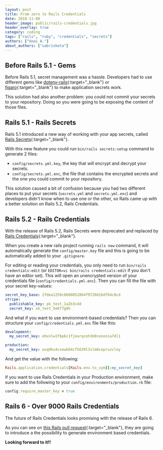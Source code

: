 ```yaml
---
layout: post
title: From zero to Rails Credentials
date: 2018-11-08
header_image: public/rails-credentials.jpg
header_overlay: true
category: coding
tags: ["rails", "ruby", "credentials", "secrets"]
authors: ["Unai A."]
about_authors: ["uabrisketa"]
---
```


## Before Rails 5.1 - Gems

Before Rails 5.1, secret management was a hassle. Developers had to use different gems like [dotenv-rails](https://github.com/bkeepers/dotenv){:target="_blank"} or [figaro](https://github.com/laserlemon/figaro){:target="_blank"} to make application secrets work.

This solution had also another problem: you could not commit your secrets to your repository. Doing so you were going to be exposing the content of those files.

## Rails 5.1 - Rails Secrets

Rails 5.1 introduced a new way of working with your app secrets, called [Rails Secrets](https://guides.rubyonrails.org/5_1_release_notes.html#encrypted-secrets){:target="_blank"}.

With this new feature you could run `bin/rails secrets:setup` command to generate 2 files:

* `config/secrets.yml.key`, the key that will encrypt and decrypt your secrets.
* `config/secrets.yml.enc`, the file that contains the encrypted secrets and the one you could commit to your repository.

This solution caused a bit of confusion because you had two different places to put your secrets (`secrets.yml` and `secrets.yml.enc`) and developers didn't know when to use one or the other, so Rails came up with a better solution on Rails 5.2, Rails Credentials.

## Rails 5.2 - Rails Credentials

With the release of Rails 5.2, Rails Secrets were deprecated and replaced by [Rails Credentials](https://guides.rubyonrails.org/5_2_release_notes.html#credentials){:target="_blank"}.

When you create a new rails project running `rails new` command, it will automatically generate the `config/master.key` file and this is going to be automatically added to your `.gitignore`.

For editing or reading your credentials, you only need to run `bin/rails credentials:edit` (or `EDITOR=vi bin/rails credentials:edit` if you don't have an editor set). This will open an unencrypted version of your credentials file (`config/credentials.yml.enc`). Then you can fill the file with your secret key-values:

```yml
secret_key_base: 2fdea1259c6660852864f9726616df64c8cd
stripe:
  publishable_key: pk_test_1a2b3c4d
  secret_key: sk_test_5e6f7g8h
```

And what if you want to use environment-based credentials? Then you can structure your `config/credentials.yml.enc` file like this:

```yml
development:
  my_secret_key: ehxnlw1f6p6c1fjearqceh3m9cenonia7dl1

production:
  my_secret_key: wxq9ku4csewkb4cf5639l3slm6copruzcloy
```

And get the value with the following:

```ruby
Rails.application.credentials[Rails.env.to_sym][:my_secret_key]
```

If you want to use Rails Credentials in your Production environment, make sure to add the following to your `config/environments/production.rb` file:

```ruby
config.require_master_key = true
```

## Rails 6 - Over 9000 Rails Credentials

The future of Rails Credentials looks promising with the release of Rails 6.

As you can see on [this Rails pull request](https://github.com/rails/rails/pull/33521){:target="_blank"}, they are going to introduce a the possibility to generate environment based credentials.

**Looking forward to it!!**
